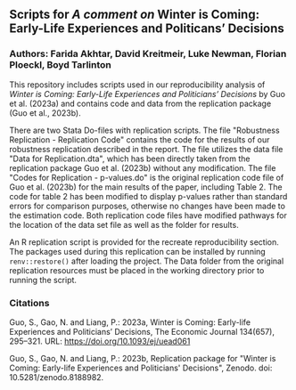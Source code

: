 ## Scripts for *A comment on* Winter is Coming: Early-Life Experiences and Politicans’ Decisions

### Authors: Farida Akhtar, David Kreitmeir, Luke Newman, Florian Ploeckl, Boyd Tarlinton

This repository includes scripts used in our reproducibility analysis of *Winter 
is Coming: Early-Life Experiences and Politicians’ Decisions* by Guo et al. 
(2023a) and contains code and data from the replication package (Guo et al., 
2023b).

There are two Stata Do-files with replication scripts. The file "Robustness Replication - Replication Code" contains the code for the results of our robustness replication described in the report. The file utilizes the data file "Data for Replication.dta", which has been directly taken from the replication package Guo et al. (2023b) without any modification.  The file "Codes for Replication - p-values.do" is the original replication code file of Guo et al. (2023b) for the main results of the paper, including Table 2. The code for table 2 has been modified to display p-values rather than standard errors for comparison purposes, otherwise no changes have been made to the estimation code. Both replication code files have modified pathways for the location of the data set file as well as the folder for results. 

An R replication script is provided for the recreate reproducibility section.
The packages used during this replication can be installed by running 
`renv::restore()` after loading the project. The Data folder from the original 
replication resources must be placed in the working directory prior to running 
the script.

### Citations

Guo, S., Gao, N. and Liang, P.: 2023a, Winter is Coming: Early-life Experiences
and Politicians’ Decisions, The Economic Journal 134(657), 295–321.
URL: https://doi.org/10.1093/ej/uead061

Guo, S., Gao, N. and Liang, P.: 2023b, Replication package for "Winter is Coming: 
Early-life Experiences and Politicians' Decisions", Zenodo. doi: 
10.5281/zenodo.8188982.
